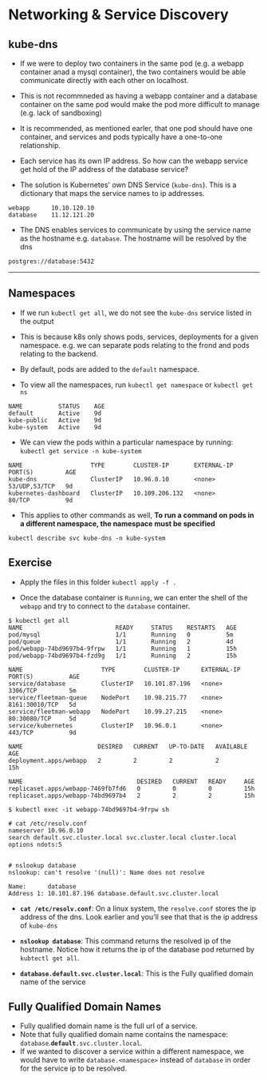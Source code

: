 # Networking & Service Discovery

## kube-dns

- If we were to deploy two containers in the same pod (e.g. a webapp container anad a mysql container), the two containers would be able communicate directly with each other on localhost.

- This is not recommneded as having a webapp container and a database container on the same pod would make the pod more difficult to manage (e.g. lack of sandboxing)

- It is recommended, as mentioned earler, that one pod should have one container, and services and pods typically have a one-to-one relationship.

- Each service has its own IP address. So how can the webapp service get hold of the IP address of the database service?

- The solution is Kubernetes' own DNS Service (`kube-dns`). This is a dictionary that maps the service names to ip addresses.

```
webapp		10.10.120.10
database	11.12.121.20
```

- The DNS enables services to communicate by using the service name as the hostname e.g. `database`. The hostname will be resolved by the dns

```
postgres://database:5432
```

---

## Namespaces

- If we run `kubectl get all`, we do not see the `kube-dns` service listed in the output

- This is because k8s only shows pods, services, deployments for a given namespace. e.g. we can separate pods relating to the frond and pods relating to the backend.

- By default, pods are added to the `default` namespace.

- To view all the namespaces, run `kubectl get namespace` or `kubectl get ns`

```
NAME          STATUS    AGE
default       Active    9d
kube-public   Active    9d
kube-system   Active    9d
```

- We can view the pods within a particular namespace by running: `kubectl get service -n kube-system`

```
NAME                   TYPE        CLUSTER-IP       EXTERNAL-IP   PORT(S)         AGE
kube-dns               ClusterIP   10.96.0.10       <none>        53/UDP,53/TCP   9d
kubernetes-dashboard   ClusterIP   10.109.206.132   <none>        80/TCP          9d
```

- This applies to other commands as well, **To run a command on pods in a different namespace, the namespace must be specified**

```
kubectl describe svc kube-dns -n kube-system
```

## Exercise

- Apply the files in this folder `kubectl apply -f .`

- Once the database container is `Running`, we can enter the shell of the `webapp` and try to connect to the `database` container.

```
$ kubectl get all
NAME                          READY     STATUS    RESTARTS   AGE
pod/mysql                     1/1       Running   0          5m
pod/queue                     1/1       Running   2          4d
pod/webapp-74bd9697b4-9frpw   1/1       Running   1          15h
pod/webapp-74bd9697b4-fzd9g   1/1       Running   2          15h

NAME                      TYPE        CLUSTER-IP      EXTERNAL-IP   PORT(S)          AGE
service/database          ClusterIP   10.101.87.196   <none>        3306/TCP         5m
service/fleetman-queue    NodePort    10.98.215.77    <none>        8161:30010/TCP   5d
service/fleetman-webapp   NodePort    10.99.27.215    <none>        80:30080/TCP     5d
service/kubernetes        ClusterIP   10.96.0.1       <none>        443/TCP          9d

NAME                     DESIRED   CURRENT   UP-TO-DATE   AVAILABLE   AGE
deployment.apps/webapp   2         2         2            2           15h

NAME                                DESIRED   CURRENT   READY     AGE
replicaset.apps/webapp-7469fb7fd6   0         0         0         15h
replicaset.apps/webapp-74bd9697b4   2         2         2         15h

$ kubectl exec -it webapp-74bd9697b4-9frpw sh

# cat /etc/resolv.conf
nameserver 10.96.0.10
search default.svc.cluster.local svc.cluster.local cluster.local
options ndots:5


# nslookup database
nslookup: can't resolve '(null)': Name does not resolve

Name:      database
Address 1: 10.101.87.196 database.default.svc.cluster.local
```

- **`cat /etc/resolv.conf`**: On a linux system, the `resolve.conf` stores the ip address of the dns. Look earlier and you'll see that that is the ip address of `kube-dns`

- **`nslookup database`**: This command returns the resolved ip of the hostname. Notice how it returns the ip of the database pod returned by `kubtectl get all`. 

- **`database.default.svc.cluster.local`**: This is the Fully qualified domain name of the service

## Fully Qualified Domain Names

- Fully qualified domain name is the full url of a service.
- Note that fully qualified domain name contains the namespace: `database`.**`default`**`.svc.cluster.local`.
- If we wanted to discover a service within a different namespace, we would have to write `database.<namespace>` instead of `database` in order for the service ip to be resolved.



